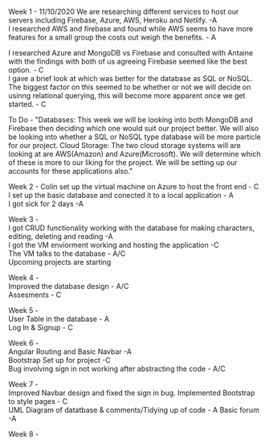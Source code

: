 Week 1 - 11/10/2020
We are researching different services to host our servers including Firebase, Azure, AWS, Heroku and Netlify. -A  
I researched AWS and firebase and found while AWS seems to have more features for a small group the costs out weigh the benefits. - A  

I researched Azure and MongoDB vs Firebase and consulted with Antaine with the findings with both of us agreeing Firebase seemed like the best option. - C  
I gave a brief look at which was better for the database as SQL or NoSQL.  The biggest factor on this seemed to be whether or not we will decide on usinng relational querying, this will become more apparent once we get started. - C 

To Do - "Databases:
This week we will be looking into both MongoDB and Firebase then deciding which one would suit our project better.
We will also be looking into whether a SQL or NoSQL type database will be more particle for our project.
Cloud Storage:
The two cloud storage systems will are looking at are AWS(Amazon) and Azure(Microsoft).  We will determine which of these is more to our liking for the project.
We will be setting up our accounts for these applications also."

Week 2 - 
Colin set up the virtual machine on Azure to host the front end - C  
I set up the basic database and conected it to a local application - A  
I got sick for 2 days -A  
  
Week 3 -  
I got CRUD functionality working with the database for making characters, editing, deleting and reading -A  
I got the VM enviorment working and hosting the application -C  
The VM talks to the database - A/C  
Upcoming projects are starting  

Week 4 -  
Improved the database design - A/C  
Assesments - C  

Week 5 -  
User Table in the database - A  
Log In & Signup - C  

Week 6 -  
Angular Routing and Basic Navbar -A  
Bootstrap Set up for project -C  
Bug involving sign in not working after abstracting the code - A/C  

Week 7 -  
Improved Navbar design and fixed the sign in bug. Implemented Bootstrap to style pages - C  
UML Diagram of datatbase & comments/Tidying up of code - A 
Basic forum -A

Week 8 -

